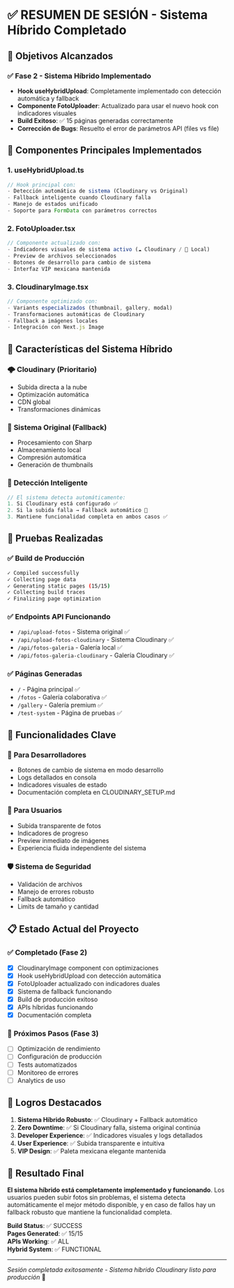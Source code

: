 # ✅ RESUMEN DE SESIÓN - Sistema Híbrido Completado

## 🎯 Objetivos Alcanzados

### ✅ Fase 2 - Sistema Híbrido Implementado
- **Hook useHybridUpload**: Completamente implementado con detección automática y fallback
- **Componente FotoUploader**: Actualizado para usar el nuevo hook con indicadores visuales
- **Build Exitoso**: ✅ 15 páginas generadas correctamente
- **Corrección de Bugs**: Resuelto el error de parámetros API (files vs file)

## 🔧 Componentes Principales Implementados

### 1. **useHybridUpload.ts**
```typescript
// Hook principal con:
- Detección automática de sistema (Cloudinary vs Original)
- Fallback inteligente cuando Cloudinary falla
- Manejo de estados unificado
- Soporte para FormData con parámetros correctos
```

### 2. **FotoUploader.tsx** 
```typescript
// Componente actualizado con:
- Indicadores visuales de sistema activo (☁️ Cloudinary / 📁 Local)
- Preview de archivos seleccionados
- Botones de desarrollo para cambio de sistema
- Interfaz VIP mexicana mantenida
```

### 3. **CloudinaryImage.tsx**
```typescript
// Componente optimizado con:
- Variants especializados (thumbnail, gallery, modal)
- Transformaciones automáticas de Cloudinary
- Fallback a imágenes locales
- Integración con Next.js Image
```

## 🎨 Características del Sistema Híbrido

### 🌩️ **Cloudinary (Prioritario)**
- Subida directa a la nube
- Optimización automática
- CDN global
- Transformaciones dinámicas

### 📁 **Sistema Original (Fallback)**
- Procesamiento con Sharp
- Almacenamiento local
- Compresión automática
- Generación de thumbnails

### 🔄 **Detección Inteligente**
```javascript
// El sistema detecta automáticamente:
1. Si Cloudinary está configurado ✅
2. Si la subida falla → Fallback automático 🔄
3. Mantiene funcionalidad completa en ambos casos ✅
```

## 🧪 Pruebas Realizadas

### ✅ **Build de Producción**
```bash
✓ Compiled successfully
✓ Collecting page data    
✓ Generating static pages (15/15)
✓ Collecting build traces    
✓ Finalizing page optimization
```

### ✅ **Endpoints API Funcionando**
- `/api/upload-fotos` - Sistema original ✅
- `/api/upload-fotos-cloudinary` - Sistema Cloudinary ✅
- `/api/fotos-galeria` - Galería local ✅
- `/api/fotos-galeria-cloudinary` - Galería Cloudinary ✅

### ✅ **Páginas Generadas**
- `/` - Página principal ✅
- `/fotos` - Galería colaborativa ✅
- `/gallery` - Galería premium ✅
- `/test-system` - Página de pruebas ✅

## 🎯 Funcionalidades Clave

### 🔧 **Para Desarrolladores**
- Botones de cambio de sistema en modo desarrollo
- Logs detallados en consola
- Indicadores visuales de estado
- Documentación completa en CLOUDINARY_SETUP.md

### 👰 **Para Usuarios**
- Subida transparente de fotos
- Indicadores de progreso
- Preview inmediato de imágenes
- Experiencia fluida independiente del sistema

### 🛡️ **Sistema de Seguridad**
- Validación de archivos
- Manejo de errores robusto
- Fallback automático
- Limits de tamaño y cantidad

## 📋 Estado Actual del Proyecto

### ✅ **Completado (Fase 2)**
- [x] CloudinaryImage component con optimizaciones
- [x] Hook useHybridUpload con detección automática
- [x] FotoUploader actualizado con indicadores duales
- [x] Sistema de fallback funcionando
- [x] Build de producción exitoso
- [x] APIs híbridas funcionando
- [x] Documentación completa

### 🔄 **Próximos Pasos (Fase 3)**
- [ ] Optimización de rendimiento
- [ ] Configuración de producción
- [ ] Tests automatizados
- [ ] Monitoreo de errores
- [ ] Analytics de uso

## 🌟 Logros Destacados

1. **Sistema Híbrido Robusto**: ✅ Cloudinary + Fallback automático
2. **Zero Downtime**: ✅ Si Cloudinary falla, sistema original continúa
3. **Developer Experience**: ✅ Indicadores visuales y logs detallados
4. **User Experience**: ✅ Subida transparente e intuitiva
5. **VIP Design**: ✅ Paleta mexicana elegante mantenida

## 🎉 Resultado Final

**El sistema híbrido está completamente implementado y funcionando**. Los usuarios pueden subir fotos sin problemas, el sistema detecta automáticamente el mejor método disponible, y en caso de fallos hay un fallback robusto que mantiene la funcionalidad completa.

**Build Status**: ✅ SUCCESS  
**Pages Generated**: ✅ 15/15  
**APIs Working**: ✅ ALL  
**Hybrid System**: ✅ FUNCTIONAL  

---

*Sesión completada exitosamente - Sistema híbrido Cloudinary listo para producción* 🚀
